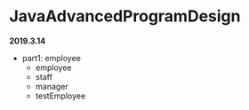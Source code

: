 # JavaAdvancedProgramDesign
**2019.3.14**
- part1: employee
    - employee
    - staff
    - manager
    - testEmployee